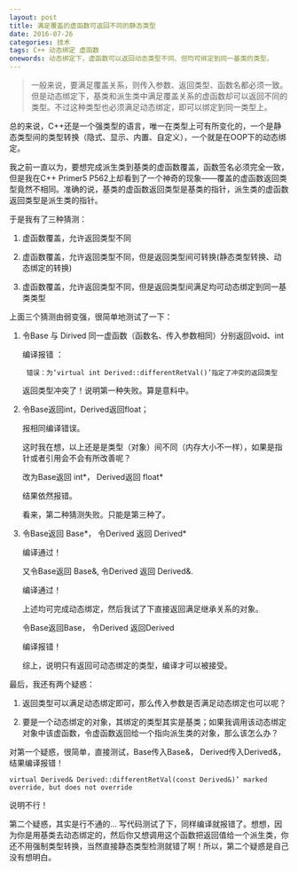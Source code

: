 ```yaml
---
layout: post
title: 满足覆盖的虚函数可返回不同的静态类型
date: 2016-07-26
categories: 技术 
tags: C++ 动态绑定 虚函数
onewords: 动态绑定下，虚函数可以返回动态类型不同、但均可绑定到同一基类的类型。
---
```

> 一般来说，要满足覆盖关系，则传入参数、返回类型、函数名都必须一致。但是动态绑定下，基类和派生类中满足覆盖关系的虚函数却可以返回不同的类型。不过这种类型也必须满足动态绑定，即可以绑定到同一类型上。

总的来说，C++还是一个强类型的语言，唯一在类型上可有所变化的，一个是静态类型间的类型转换（隐式、显示、内置、自定义），一个就是在OOP下的动态绑定。

我之前一直以为，要想完成派生类到基类的虚函数覆盖，函数签名必须完全一致，但是我在C++ Primer5 P562上却看到了一个神奇的现象——覆盖的虚函数返回类型竟然不相同。准确的说，基类的虚函数返回类型是基类的指针，派生类的虚函数返回类型是派生类的指针。

于是我有了三种猜测：

1. 虚函数覆盖，允许返回类型不同

2. 虚函数覆盖，允许返回类型不同，但是返回类型间可转换(静态类型转换、动态绑定的转换)

3. 虚函数覆盖，允许返回类型不同，但是返回类型间满足均可动态绑定到同一基类类型

上面三个猜测由弱变强，很简单地测试了一下：

1. 令Base 与 Dirived 同一虚函数（函数名、传入参数相同）分别返回void、int
    
    编译报错 ： 

        错误：为‘virtual int Derived::differentRetVal()’指定了冲突的返回类型

    返回类型冲突了！说明第一种失败。算是意料中。

2. 令Base返回int，Derived返回float； 

    报相同编译错误。

    这时我在想，以上还是是类型（对象）间不同（内存大小不一样），如果是指针或者引用会不会有所改善呢？

    改为Base返回 int\*， Derived返回 float*

    结果依然报错。

    看来，第二种猜测失败。只能是第三种了。

3. 令Base返回 Base\*， 令Derived 返回 Derived*

    编译通过！

    又令Base返回 Base&, 令Derived 返回 Derived&.

    编译通过！

    上述均可完成动态绑定，然后我试了下直接返回满足继承关系的对象。

    令Base返回Base， 令Derived 返回Derived

    编译报错！

    综上，说明只有返回可动态绑定的类型，编译才可以被接受。

最后，我还有两个疑惑： 

1. 返回类型可以满足动态绑定即可，那么传入参数是否满足动态绑定也可以呢？

2. 要是一个动态绑定的对象，其绑定的类型其实是基类；如果我调用该动态绑定对象中该虚函数，令虚函数返回给一个指向派生类的对象，那么该怎么办？

对第一个疑惑，很简单，直接测试，Base传入Base&， Derived传入Derived&，结果编译报错！

    virtual Derived& Derived::differentRetVal(const Derived&)’ marked override, but does not override

说明不行！

第二个疑惑，其实是行不通的... 写代码测试了下，同样编译就报错了。想想，因为你是用基类去动态绑定的，然后你又想调用这个函数把返回值给一个派生类，你还不用强制类型转换，当然直接静态类型检测就错了啊！所以，第二个疑惑是自己没有想明白。

